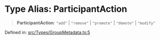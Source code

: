# Type Alias: ParticipantAction

> **ParticipantAction**: `"add"` \| `"remove"` \| `"promote"` \| `"demote"` \| `"modify"`

Defined in: [src/Types/GroupMetadata.ts:5](https://github.com/Fokusdotid/Baileys/blob/4aa08196a497251af5be42856601e02d8a85cce8/src/Types/GroupMetadata.ts#L5)
